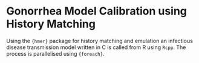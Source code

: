 # Gonorrhea Model Calibration using History Matching

Using the `{hmer}` package for history matching and emulation an infectious disease transmission model written in C is called from R using `Rcpp`.
The process is parallelised using `{foreach}`.
